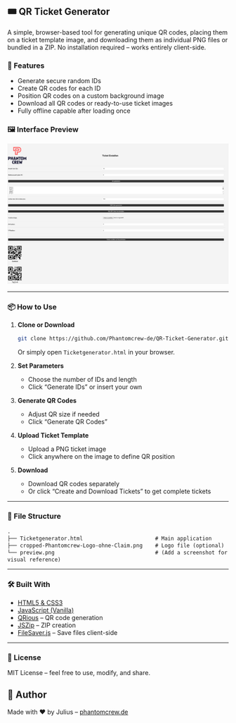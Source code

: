 ## 🎟️ QR Ticket Generator

A simple, browser-based tool for generating unique QR codes, placing them on a ticket template image, and downloading them as individual PNG files or bundled in a ZIP. No installation required – works entirely client-side.

### 🚀 Features

* Generate secure random IDs
* Create QR codes for each ID
* Position QR codes on a custom background image
* Download all QR codes or ready-to-use ticket images
* Fully offline capable after loading once

### 🖼️ Interface Preview

![Preview](preview.png) <!-- Replace with a real screenshot -->

---

### 📦 How to Use

1. **Clone or Download**

   ```bash
   git clone https://github.com/Phantomcrew-de/QR-Ticket-Generator.git
   ```

   Or simply open `Ticketgenerator.html` in your browser.

2. **Set Parameters**

   * Choose the number of IDs and length
   * Click “Generate IDs” or insert your own

3. **Generate QR Codes**

   * Adjust QR size if needed
   * Click “Generate QR Codes”

4. **Upload Ticket Template**

   * Upload a PNG ticket image
   * Click anywhere on the image to define QR position

5. **Download**

   * Download QR codes separately
   * Or click “Create and Download Tickets” to get complete tickets

---

### 📁 File Structure

```text
.
├── Ticketgenerator.html                       # Main application
├── cropped-Phantomcrew-Logo-ohne-Claim.png    # Logo file (optional)
└── preview.png                                # (Add a screenshot for visual reference)
```

---

### 🛠️ Built With

* [HTML5 & CSS3](https://developer.mozilla.org/)
* [JavaScript (Vanilla)](https://developer.mozilla.org/en-US/docs/Web/JavaScript)
* [QRious](https://github.com/neocotic/qrious) – QR code generation
* [JSZip](https://stuk.github.io/jszip/) – ZIP creation
* [FileSaver.js](https://github.com/eligrey/FileSaver.js) – Save files client-side

---

### 📄 License

MIT License – feel free to use, modify, and share.


## 🤝 Author

Made with ❤️ by Julius – [phantomcrew.de](https://phantomcrew.de/)
